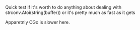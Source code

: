 Quick test if it's worth to do anything about dealing with
strconv.Atoi(string(buffer)) or it's pretty much as fast as it gets


Apparetnly CGo is slower here. 